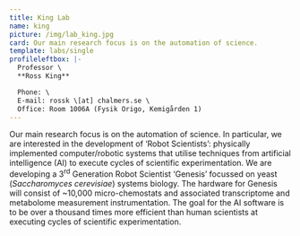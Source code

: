 ```yaml
---
title: King Lab
name: king
picture: /img/lab_king.jpg
card: Our main research focus is on the automation of science.
template: labs/single
profileleftbox: |-
  Professor \
  **Ross King**

  Phone: \
  E-mail: rossk \[at] chalmers.se \
  Office: Room 1006A (Fysik Origo, Kemigården 1)
---
```

Our main research focus is on the automation of science. In particular, we are interested in the development of ‘Robot Scientists’: physically implemented computer/robotic systems that utilise techniques from artificial intelligence (AI) to execute cycles of scientific experimentation. We are developing a 3<sup>rd</sup> Generation Robot Scientist ‘Genesis’ focussed on yeast (_Saccharomyces cerevisiae_) systems biology. The hardware for Genesis will consist of ~10,000 micro-chemostats and associated transcriptome and metabolome measurement instrumentation. The goal for the AI software is to be over a thousand times more efficient than human scientists at executing cycles of scientific experimentation.
